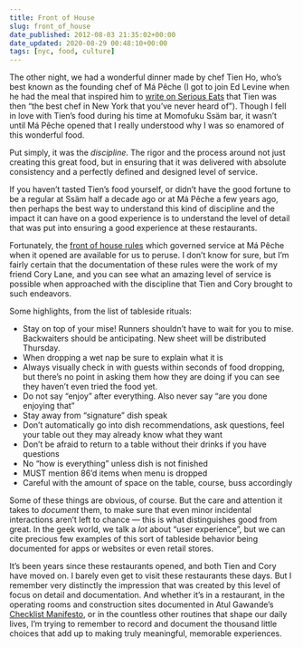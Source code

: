 ```yaml
---
title: Front of House
slug: front_of_house
date_published: 2012-08-03 21:35:02+00:00
date_updated: 2020-08-29 00:48:10+00:00
tags: [nyc, food, culture]
---
```

The other night, we had a wonderful dinner made by chef Tien Ho, who’s best known as the founding chef of Má Pêche (I got to join Ed Levine when he had the meal that inspired him to [write on Serious Eats](http://newyork.seriouseats.com/2009/11/momofuku-ma-peche-tien-ho-is-a-peach-of-a-chef-momofuku-midtown-west-david-chang-new-review-mezzanine.html?ref=title) that Tien was then “the best chef in New York that you’ve never heard of”). Though I fell in love with Tien’s food during his time at Momofuku Ssäm bar, it wasn’t until Má Pêche opened that I really understood why I was so enamored of this wonderful food.

Put simply, it was the *discipline*. The rigor and the process around not just creating this great food, but in ensuring that it was delivered with absolute consistency and a perfectly defined and designed level of service.

If you haven’t tasted Tien’s food yourself, or didn’t have the good fortune to be a regular at Ssäm half a decade ago or at Má Pêche a few years ago, then perhaps the best way to understand this kind of discipline and the impact it can have on a good experience is to understand the level of detail that was put into ensuring a good experience at these restaurants.

Fortunately, the [front of house rules](http://ny.eater.com/archives/2010/04/this_is_exactly_how_crazy_it_is_to_work_at_ma_peche.php) which governed service at Má Pêche when it opened are available for us to peruse. I don’t know for sure, but I’m fairly certain that the documentation of these rules were the work of my friend Cory Lane, and you can see what an amazing level of service is possible when approached with the discipline that Tien and Cory brought to such endeavors.

Some highlights, from the list of tableside rituals:

- Stay on top of your mise! Runners shouldn’t have to wait for you to mise. Backwaiters should be anticipating. New sheet will be distributed Thursday.
- When dropping a wet nap be sure to explain what it is
- Always visually check in with guests within seconds of food dropping, but there’s no point in asking them how they are doing if you can see they haven’t even tried the food yet.
- Do not say “enjoy” after everything. Also never say “are you done enjoying that”
- Stay away from “signature” dish speak
- Don’t automatically go into dish recommendations, ask questions, feel your table out they may already know what they want
- Don’t be afraid to return to a table without their drinks if you have questions
- No “how is everything” unless dish is not finished
- MUST mention 86’d items when menu is dropped
- Careful with the amount of space on the table, course, buss accordingly

Some of these things are obvious, of course. But the care and attention it takes to *document* them, to make sure that even minor incidental interactions aren’t left to chance — this is what distinguishes good from great. In the geek world, we talk a *lot* about “user experience”, but we can cite precious few examples of this sort of tableside behavior being documented for apps or websites or even retail stores.

It’s been years since these restaurants opened, and both Tien and Cory have moved on. I barely even get to visit these restaurants these days. But I remember very distinctly the impression that was created by this level of focus on detail and documentation. And whether it’s in a restaurant, in the operating rooms and construction sites documented in Atul Gawande’s [Checklist Manifesto](http://www.amazon.com/gp/product/0805091742/ref=as_li_ss_tl?ie=UTF8&amp;camp=1789&amp;creative=390957&amp;creativeASIN=0805091742&amp;linkCode=as2&amp;tag=2020-20), or in the countless other routines that shape our daily lives, I’m trying to remember to record and document the thousand little choices that add up to making truly meaningful, memorable experiences.
